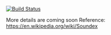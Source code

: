 [![Build Status](https://travis-ci.org/muhammad-ahsan/phonetisch.svg?branch=master)](https://travis-ci.org/muhammad-ahsan/phonetisch)

More details are coming soon
Reference: https://en.wikipedia.org/wiki/Soundex
